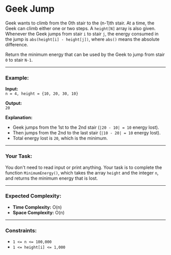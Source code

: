 # Geek Jump

Geek wants to climb from the 0th stair to the (n-1)th stair. At a time, the Geek can climb either one or two steps. A `height[N]` array is also given. Whenever the Geek jumps from stair `i` to stair `j`, the energy consumed in the jump is `abs(height[i] - height[j])`, where `abs()` means the absolute difference.  

Return the minimum energy that can be used by the Geek to jump from stair `0` to stair `N-1`.

---

### Example:

**Input:**  
`n = 4, height = {10, 20, 30, 10}`  

**Output:**  
`20`  

**Explanation:**  
- Geek jumps from the 1st to the 2nd stair (`|20 - 10| = 10` energy lost).  
- Then jumps from the 2nd to the last stair (`|10 - 20| = 10` energy lost).  
- Total energy lost is `20`, which is the minimum.

---

### Your Task:
You don't need to read input or print anything. Your task is to complete the function `MinimumEnergy()`, which takes the array `height` and the integer `n`, and returns the minimum energy that is lost.

---

### Expected Complexity:
- **Time Complexity:** O(n)  
- **Space Complexity:** O(n)  

---

### Constraints:
- `1 <= n <= 100,000`  
- `1 <= height[i] <= 1,000`
